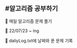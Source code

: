 <h2>#알고리즘 공부하기</h2>

:flags: 매일 알고리즘 문제 풀기

:date: 22/07/23 ~ ing

:memo: daliyLog.txt에 날짜와 푼 문제 기록

